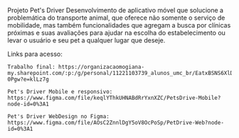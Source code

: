  Projeto Pet's Driver 
    Desenvolvimento de aplicativo móvel que solucione a problemática do transporte animal, que oferece não somente o serviço de mobilidade, mas também funcionalidades que agregam a busca por clínicas próximas e suas avaliações para ajudar na escolha do estabelecimento ou levar o usuário e seu pet a qualquer lugar que deseje.

Links para acesso: 

    Trabalho final: https://organizacaomogiana-my.sharepoint.com/:p:/g/personal/11221103739_alunos_umc_br/EatxBSNS6XlDsUO1mMxUY6gB8gqnYdSy4qFPG4js3-0Pgw?e=klLz7g

    Pet's Driver Mobile e responsivo: https://www.figma.com/file/keqlYThkUHNABdRrYxnXZC/PetsDrive-Mobile?node-id=0%3A1

    Pet's Driver WebDesign no Figma: https://www.figma.com/file/AOsC2ZnnlDgY5oV8OcPoSp/PetDrive-Web?node-id=0%3A1